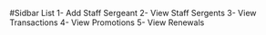 #Sidbar List 
1- Add Staff Sergeant
2- View Staff Sergents
3- View Transactions
4- View Promotions
5- View Renewals
